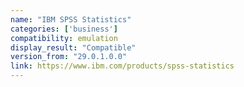 ```yaml
---
name: "IBM SPSS Statistics"
categories: ['business']
compatibility: emulation
display_result: "Compatible"
version_from: "29.0.1.0.0"
link: https://www.ibm.com/products/spss-statistics
---
```



